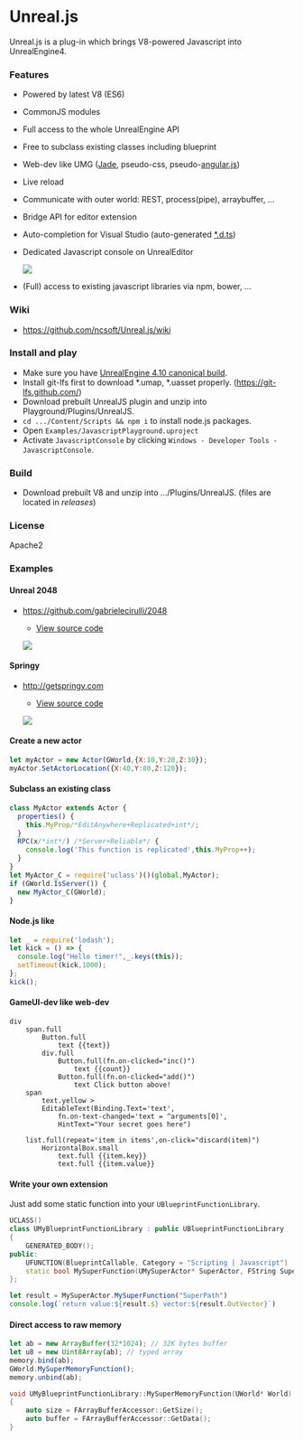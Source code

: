 # Unreal.js

Unreal.js is a plug-in which brings V8-powered Javascript into UnrealEngine4. 

### Features
- Powered by latest V8 (ES6)
- CommonJS modules
- Full access to the whole UnrealEngine API
- Free to subclass existing classes including blueprint
- Web-dev like UMG ([Jade](http://jade-lang.com), pseudo-css, pseudo-[angular.js](https://angularjs.org/))
- Live reload
- Communicate with outer world: REST, process(pipe), arraybuffer, ...
- Bridge API for editor extension
- Auto-completion for Visual Studio (auto-generated [*.d.ts](http://definitelytyped.org/))
- Dedicated Javascript console on UnrealEditor

  ![](https://github.com/ncsoft/Unreal.js/blob/master/doc/images/UnrealJs_JavascriptConsole.gif) 

- (Full) access to existing javascript libraries via npm, bower, ...
  
### Wiki
- https://github.com/ncsoft/Unreal.js/wiki

### Install and play
- Make sure you have [UnrealEngine 4.10 canonical build](https://www.unrealengine.com/dashboard).
- Install git-lfs first to download *.umap, *.uasset properly. (https://git-lfs.github.com/)
- Download prebuilt UnrealJS plugin and unzip into Playground/Plugins/UnrealJS.
- `cd .../Content/Scripts && npm i` to install node.js packages.
- Open `Examples/JavascriptPlayground.uproject`
- Activate `JavascriptConsole` by clicking `Windows - Developer Tools - JavascriptConsole`.

### Build
- Download prebuilt V8 and unzip into .../Plugins/UnrealJS. (files are located in *releases*)

### License
Apache2

### Examples

#### Unreal 2048
- https://github.com/gabrielecirulli/2048 
  - [View source code](https://github.com/ncsoft/Unreal.js/blob/master/Examples/Content/Scripts/2048/)

  ![](https://github.com/ncsoft/Unreal.js/blob/master/doc/images/UnrealJs_example_2048.gif)

#### Springy
- http://getspringy.com 
  - [View source code](https://github.com/ncsoft/Unreal.js/blob/master/Examples/Content/Scripts/helloSpringy.js)

  ![](https://github.com/ncsoft/Unreal.js/blob/master/doc/images/UnrealJs_springy.gif)

#### Create a new actor
```js
let myActor = new Actor(GWorld,{X:10,Y:20,Z:30});
myActor.SetActorLocation({X:40,Y:80,Z:120});
```

#### Subclass an existing class
```js
class MyActor extends Actor {
  properties() {
    this.MyProp/*EditAnywhere+Replicated+int*/;
  }
  RPC(x/*int*/) /*Server+Reliable*/ {
    console.log('This function is replicated',this.MyProp++);
  }
}
let MyActor_C = require('uclass')()(global,MyActor);
if (GWorld.IsServer()) { 
  new MyActor_C(GWorld);
}
```

#### Node.js like 
```js
let _ = require('lodash');
let kick = () => {
  console.log("Hello timer!",_.keys(this));
  setTimeout(kick,1000);
};
kick();
```

#### GameUI-dev like web-dev
```jade
div
	span.full
		Button.full
			text {{text}}
		div.full
			Button.full(fn.on-clicked="inc()")
				text {{count}}
			Button.full(fn.on-clicked="add()")
				text Click button above!
	span
		text.yellow >
		EditableText(Binding.Text='text',
			fn.on-text-changed='text = ^arguments[0]',
			HintText="Your secret goes here")
		
	list.full(repeat='item in items',on-click="discard(item)") 
		HorizontalBox.small
			text.full {{item.key}}
			text.full {{item.value}}
```

#### Write your own extension
Just add some static function into your `UBlueprintFunctionLibrary`.
```c++
UCLASS()
class UMyBlueprintFunctionLibrary : public UBlueprintFunctionLibrary
{
    GENERATED_BODY();
public:
    UFUNCTION(BlueprintCallable, Category = "Scripting | Javascript")
    static bool MySuperFunction(UMySuperActor* SuperActor, FString SuperPath, FVector* OutVector);
};
```

```js
let result = MySuperActor.MySuperFunction("SuperPath")
console.log(`return value:${result.$} vector:${result.OutVector}`)
```

#### Direct access to raw memory
```js
let ab = new ArrayBuffer(32*1024); // 32K bytes buffer
let u8 = new Uint8Array(ab); // typed array
memory.bind(ab);
GWorld.MySuperMemoryFunction();
memory.unbind(ab);
```

```c++
void UMyBlueprintFunctionLibrary::MySuperMemoryFunction(UWorld* World)
{
    auto size = FArrayBufferAccessor::GetSize();
    auto buffer = FArrayBufferAccessor::GetData();
}
```
